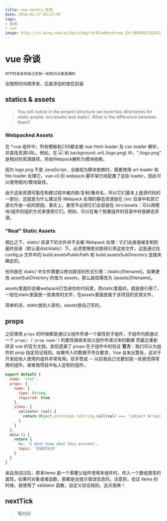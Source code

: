 ```yaml
---
title: vue-sundry 杂项
date: 2018-01-17 09:27:07
tags:
- 前端
- vue
image: http://cn.bing.com/az/hprichbg/rb/BlueMushroom_ZH-CN10091152411_1920x1080.jpg
---
```

# vue 杂谈

    时不时会发现自己还有一些知识点是遗漏的

<!-- more -->

会按照时间顺序来，后面添加的放在前面

## statics & assets

> You will notice in the project structure we have two directories for static assets: src/assets and static/. What is the difference between them?

### Webpacked Assets

在 *.vue 组件中，所有模板和CSS都会被 vue-html-loader 及 css-loader 解析，并查找资源URL。例如，在 <img src="./logo.png">
和 background: url(./logo.png) 中，"./logo.png" 是相对的资源路径，将由Webpack解析为模块依赖。

因为 logo.png 不是 JavaScript，当被视为模块依赖时，需要使用 url-loader 和 file-loader
处理它。vue-cli 的 webpack 脚手架已经配置了这些 loader，因此可以使用相对/模块路径。

由于这些资源可能在构建过程中被内联/复制/重命名，所以它们基本上是源代码的一部分。这就是为什么建议将
Webpack 处理的静态资源放在 /src 目录中和其它源文件放一起的原因。事实上，甚至不必把它们全部放在 /src/assets：可以用模块/组件的组织方式来使用它们。例如，可以在每个放置组件的目录中存放静态资源。

### "Real" Static Assets

相比之下，static/ 目录下的文件并不会被 Webpack 处理：它们会直接被复制到最终目录（默认是dist/static）下。必须使用绝对路径引用这些文件，这是通过在 config.js 文件中的 build.assetsPublicPath 和 build.assetsSubDirectory 连接来确定的。

任何放在 static/ 中文件需要以绝对路径的形式引用：/static/[filename]。如果更改 assetSubDirectory 的值为 assets，那么路径需改为 /assets/[filename]。

assets里面的会被webpack打包进你的代码里，而static里面的，就直接引用了。
一般在static里面放一些类库的文件，在assets里面放属于该项目的资源文件。

简单的讲，static放别人家的，assets放自己写的。

## props

之前使用 `props` 的时候都是通过父组件传递一个属性到子组件，子组件内部通过一个 `props: ['prop-name']` 的属性接收来自父组件传递过来的数据
而最近重新研读 vue 的官方文档。发现遗漏了 props 在子组件中的验证
**官方**：我们可以为组件的 prop 指定验证规则。如果传入的数据不符合要求，Vue 会发出警告，这对于开发给他人使用的组件非常有用。双手赞成 -- 以后我自己也要封装一些我觉得常用的组件。或者我项目中私人定制的组件。

```js 自己尝试
export default {
  name: 'slot',
  props: {
    name: {
      type: String,
      required: true
    },
    items: {
      validator (val) {
        return Object.prototype.toString.call(val) === '[object Array]'
      }
    }
  },
  data () {
    return {
      hi: 'I dont know what this present',
      topic: '抡起巴比伦'
    }
  }
}
```

亲自测试过后，原本items 是一个需要父组件使用本组件时，传入一个数组类型的属性。如果时对象或者函数，那都是会提示错误信息的。注意到，验证 items 的时候，我使用了 validator 函数，自定义验证规则。这点很爽！

## nextTick

> 等时间